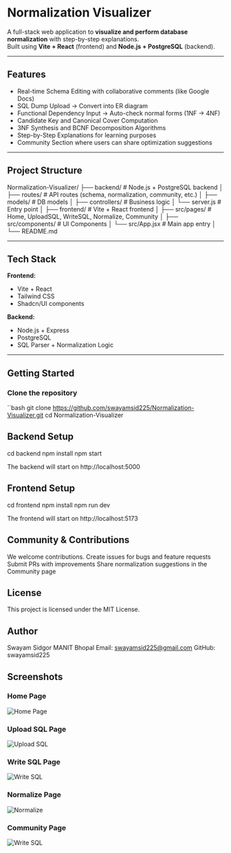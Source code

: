 # Normalization Visualizer

A full-stack web application to **visualize and perform database normalization** with step-by-step explanations.  
Built using **Vite + React** (frontend) and **Node.js + PostgreSQL** (backend).  

---

## Features

- Real-time Schema Editing with collaborative comments (like Google Docs)
- SQL Dump Upload → Convert into ER diagram
- Functional Dependency Input → Auto-check normal forms (1NF → 4NF)
- Candidate Key and Canonical Cover Computation
- 3NF Synthesis and BCNF Decomposition Algorithms
- Step-by-Step Explanations for learning purposes
- Community Section where users can share optimization suggestions

---

## Project Structure

Normalization-Visualizer/
├── backend/ # Node.js + PostgreSQL backend
│ ├── routes/ # API routes (schema, normalization, community, etc.)
│ ├── models/ # DB models
│ ├── controllers/ # Business logic
│ └── server.js # Entry point
│
├── frontend/ # Vite + React frontend
│ ├── src/pages/ # Home, UploadSQL, WriteSQL, Normalize, Community
│ ├── src/components/ # UI Components
│ └── src/App.jsx # Main app entry
│
└── README.md


---

## Tech Stack

**Frontend:**  
- Vite + React  
- Tailwind CSS  
- Shadcn/UI components  

**Backend:**  
- Node.js + Express  
- PostgreSQL  
- SQL Parser + Normalization Logic  

---

## Getting Started

### Clone the repository
``bash
git clone https://github.com/swayamsid225/Normalization-Visualizer.git
cd Normalization-Visualizer

## Backend Setup
cd backend
npm install
npm start

The backend will start on http://localhost:5000

## Frontend Setup
cd frontend
npm install
npm run dev


The frontend will start on http://localhost:5173

## Community & Contributions

We welcome contributions.
Create issues for bugs and feature requests
Submit PRs with improvements
Share normalization suggestions in the Community page

## License

This project is licensed under the MIT License.

## Author

Swayam Sidgor
MANIT Bhopal
Email: swayamsid225@gmail.com
GitHub: swayamsid225

## Screenshots

### Home Page
![Home Page](./images/home.png)

### Upload SQL Page
![Upload SQL](./images/upload.png)

### Write SQL Page
![Write SQL](./images/write.png)

### Normalize Page
![Normalize](./images/normalize.png)

### Community Page
![Write SQL](./images/community.png)

